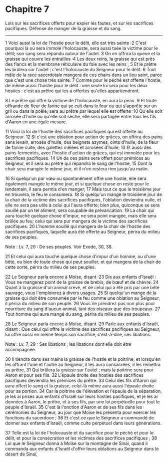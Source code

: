 # Chapitre 7

Lois sur les sacrifices offerts pour expier les fautes, et sur les sacrifices pacifiques.
Défense de manger de la graisse et du sang.

***

1 Voici aussi la loi de l'hostie pour le délit, elle est très sainte :2 C'est pourquoi là où sera immolé l'holocauste, sera aussi tuée la victime pour le délit; son sang sera répandu autour de l'autel. 3 On en offrira la queue et la graisse qui couvre les entrailles :4 Les deux reins, la graisse qui est près des flancs et la membrane réticulaire du foie avec les reins ; 5 Et le prêtre les brûlera sur l'autel : c'est l'holocauste du Seigneur pour le délit. 6 Tout mâle de la race sacerdotale mangera de ces chairs dans un lieu saint, parce que c'est une chose très sainte. 7 Comme pour le péché est offerte l'hostie, de même aussi l'hostie pour le délit : une seule loi sera pour les deux hosties : c'est au prêtre qui les a offertes qu'elles appartiendront.


8 Le prêtre qui offre la victime de l'holocauste, en aura la peau. 9 Et toute offrande de fleur de farine qui se cuit dans le four ou qui s'apprête sur un gril ou dans la poêle, sera au prêtre par lequel elle est offerte :10 Qu'elle soit arrosée d'huile ou qu'elle soit sèche, elle sera partagée entre tous les fils d'Aaron en une égale mesure.


11 Voici la loi de l'hostie des sacrifices pacifiques qui est offerte au Seigneur. 12 Si c'est une oblation pour action de grâces, on offrira des pains sans levain, arrosés d'huile, des beignets azymes, oints d'huile, de la fleur de farine cuite, des galettes mêlées et arrosées d'huile; 13 Et aussi des pains fermentés, avec l'hostie d'action de grâces, qui est immolée pour les sacrifices pacifiques. 14 Un de ces pains sera offert pour prémices au Seigneur, et il sera au prêtre qui répandra le sang de l'hostie, 15 Dont la chair sera mangée le même jour, et il n'en restera rien jusqu'au matin.


16 Si quelqu'un par vœu ou spontanément offre une hostie, elle sera également mangée le même jour, et si quelque chose en reste pour le lendemain, il sera permis d'en manger; 17 Mais tout ce que le troisième jour en trouvera, le feu le consumera. 18 Si quelqu'un mange le troisième jour de la chair de la victime des sacrifices pacifiques, l'oblation deviendra nulle, et elle ne sera pas utile à celui qui l'aura offerte; bien plus, quiconque se sera souillé par un tel aliment, sera coupable de prévarication. 19 La chair qui aura touché quelque chose d'impur, ne sera point mangée, mais elle sera brûlée au feu; celui qui sera pur mangera de la victime des sacrifices pacifiques. 20 L'homme souillé qui mangera de la chair de l'hostie des sacrifices pacifiques, laquelle aura été offerte au Seigneur, périra du milieu de ses peuples.

<span class="bible-note">Note : </span> Lv. 7, 20 : De ses peuples. Voir Exode, 30, 38.

21 Et celui qui aura touché quelque chose d'impur d'un homme, ou d'une bête, ou bien de toute chose qui peut souiller, et qui mangera de la chair de cette sorte, périra du milieu de ses peuples.


22 Le Seigneur parla encore à Moïse, disant :23 Dis aux enfants d'Israël : Vous ne mangerez point de la graisse de brebis, de bœuf et de chèvre. 24 Quant à la graisse d'un animal crevé, et de celui qui a été pris par une bête sauvage, vous l'emploierez à divers usages. 25 Si quelqu'un mange de la graisse qui doit être consumée par le feu comme une oblation au Seigneur, il périra du milieu de son peuple. 26 Vous ne prendrez pas non plus pour nourriture du sang d'aucun animal, tant des oiseaux que des troupeaux. 27 Tout homme qui aura mangé du sang, périra du milieu de ses peuples.


28 Le Seigneur parla encore à Moïse, disant :29 Parle aux enfants d'Israël, disant : Que celui qui offre la victime des sacrifices pacifiques au Seigneur, lui offre aussi en même temps son sacrifice, c'est-à-dire, ses libations.

<span class="bible-note">Note : </span> Lv. 7, 29 : Ses libations ; les libations dont elle doit être accompagnée.

30 Il tiendra dans ses mains la graisse de l'hostie et la poitrine; et lorsqu'en les offrant l'une et l'autre au Seigneur, il les aura consacrées, il les remettra au prêtre, 31 Qui brûlera la graisse sur l'autel ; mais la poitrine sera pour Aaron et pour ses fils. 32 L'épaule droite des hosties des sacrifices pacifiques deviendra les prémices du prêtre. 33 Celui des fils d'Aaron qui aura offert le sang et la graisse, celui-là même aura aussi l'épaule droite pour sa portion. 34 Car la poitrine de l'élévation et l'épaule de la séparation, je les ai prises aux enfants d'Israël sur leurs hosties pacifiques, et je les ai données à Aaron, le prêtre, et à ses fils, par une loi perpétuelle pour tout le peuple d'Israël. 35 C'est là l'onction d'Aaron et de ses fils dans les cérémonies du Seigneur, au jour que Moïse les présenta pour exercer les fonctions du sacerdoce ; 36 Et c'est ce que le Seigneur a commandé de donner aux enfants d'Israël, comme culte perpétuel dans leurs générations.


37 Telle est la loi de l'holocauste et du sacrifice pour le péché et pour le délit, et pour la consécration et les victimes des sacrifices pacifiques ; 38 Loi que le Seigneur donna à Moïse sur la montagne de Sinaï, quand il commanda aux enfants d'Israël d'offrir leurs oblations au Seigneur dans le désert de Sinaï,

